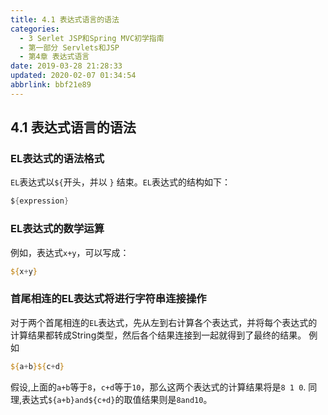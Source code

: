 ```yaml
---
title: 4.1 表达式语言的语法
categories: 
  - 3 Serlet JSP和Spring MVC初学指南
  - 第一部分 Servlets和JSP
  - 第4章 表达式语言
date: 2019-03-28 21:28:33
updated: 2020-02-07 01:34:54
abbrlink: bbf21e89
---
```

## 4.1 表达式语言的语法 ##
### EL表达式的语法格式 ###
`EL`表达式以`${`开头，并以 `}` 结束。`EL`表达式的结构如下：
```java
${expression}
```
### EL表达式的数学运算 ###
例如，表达式`x+y`，可以写成：
```jsp
${x+y}
```
### 首尾相连的EL表达式将进行字符串连接操作 ###
对于两个首尾相连的`EL`表达式，先从左到右计算各个表达式，并将每个表达式的计算结果都转成String类型，然后各个结果连接到一起就得到了最终的结果。
例如
```jsp
${a+b}${c+d}
```
假设,上面的`a+b`等于`8`，`c+d`等于`10`，那么这两个表达式的计算结果将是`8 1 0`.
同理,表达式`${a+b}and${c+d}`的取值结果则是`8and10`。

